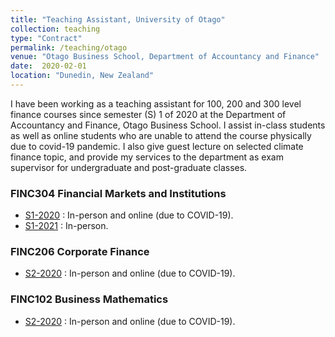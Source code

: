 ```yaml
---
title: "Teaching Assistant, University of Otago"
collection: teaching
type: "Contract"
permalink: /teaching/otago
venue: "Otago Business School, Department of Accountancy and Finance"
date:  2020-02-01
location: "Dunedin, New Zealand"
---
```


I have been working as a teaching assistant for 100, 200 and 300 level finance courses since semester (S) 1 of 2020 at the Department of Accountancy and Finance, Otago Business School. I assist in-class students as well as online students who are unable to attend the course physically due to covid-19 pandemic. I also give guest lecture on selected climate finance topic, and provide my services to the department as exam supervisor for undergraduate and post-graduate classes.

### FINC304 Financial Markets and Institutions 
* [S1-2020](https://www.otago.ac.nz/courses/papers/index.html?papercode=FINC304#2022) : In-person and online (due to COVID-19).
* [S1-2021](https://www.otago.ac.nz/courses/papers/index.html?papercode=FINC304#2022) : In-person.

### FINC206 Corporate Finance 
* [S2-2020](https://www.otago.ac.nz/courses/papers/index.html?papercode=FINC206#2022) : In-person and online (due to COVID-19).

### FINC102 Business Mathematics 
* [S2-2020](https://www.otago.ac.nz/courses/papers/?papercode=FINC102#2022) : In-person and online (due to COVID-19).
